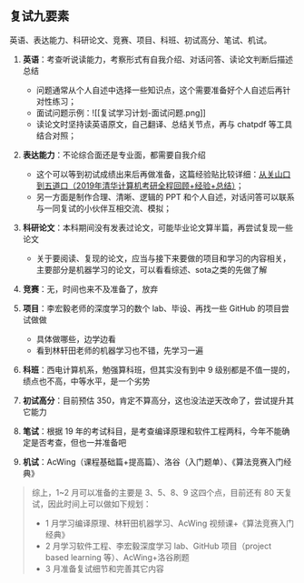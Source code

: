 ## 复试九要素

英语、表达能力、科研论文、竞赛、项目、科班、初试高分、笔试、机试。

1. **英语**：考查听说读能力，考察形式有自我介绍、对话问答、读论文判断后描述总结
	- 问题通常从个人自述中选择一些知识点，这个需要准备好个人自述后再针对性练习；
	- 面试问题示例：![[复试学习计划-面试问题.png]]
	- 读论文时坚持读英语原文，自己翻译、总结关节点，再与 chatpdf 等工具结合对照；

2. **表达能力**：不论综合面还是专业面，都需要自我介绍
	- 这个可以等到初试成绩出来后再做准备，这篇经验贴比较详细：[从关山口到五道口（2019年清华计算机考研全程回顾+经验+总结）](https://blog.csdn.net/zee_chao/article/details/88909444#t24)；
	- 另一方面是制作合理、清晰、逻辑的 PPT 和个人自述，对话问答可以联系与一同复试的小伙伴互相交流、模拟；

3. **科研论文**：本科期间没有发表过论文，可能毕业论文算半篇，再尝试复现一些论文
	- 关于要阅读、复现的论文，应当与接下来要做的项目和学习的内容相关，主要部分是机器学习的论文，可以看看综述、sota之类的先做了解

4. **竞赛**：无，时间也来不及准备了，放弃

5. **项目**：李宏毅老师的深度学习的数个 lab、毕设、再找一些 GitHub 的项目尝试做做
	- 具体做哪些，边学边看
	- 看到林轩田老师的机器学习也不错，先学习一遍

6. **科班**：西电计算机系，勉强算科班，但其实没有到中 9 级别都是不值一提的，绩点也不高，中等水平，是一个劣势

7. **初试高分**：目前预估 350，肯定不算高分，这也没法逆天改命了，尝试提升其它能力

8. **笔试**：根据 19 年的考试科目，是考查编译原理和软件工程两科，今年不能确定是否考查，但也一并准备吧

9. **机试**：AcWing（课程基础篇+提高篇）、洛谷（入门题单）、《算法竞赛入门经典》


> 综上，1~2 月可以准备的主要是 3、5、8、9 这四个点，目前还有 80 天复试，因此时间上可以做如下规划：
> - 1 月学习编译原理、林轩田机器学习、AcWing 视频课+《算法竞赛入门经典》
> - 2 月学习软件工程、李宏毅深度学习 lab、GitHub 项目（project based learning 等）、AcWing+洛谷刷题
> - 3 月准备复试细节和完善其它内容